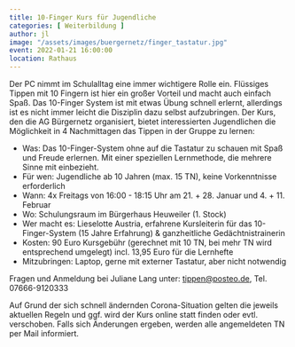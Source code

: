 ```yaml
---
title: 10-Finger Kurs für Jugendliche
categories: [ Weiterbildung ]
author: jl
image: "/assets/images/buergernetz/finger_tastatur.jpg"
event: 2022-01-21 16:00:00
location: Rathaus
---
```

Der PC nimmt im Schulalltag eine immer wichtigere Rolle ein. Flüssiges Tippen mit 10 Fingern ist hier ein großer Vorteil und macht auch einfach Spaß. Das 10-Finger System ist mit etwas Übung schnell erlernt, allerdings ist es nicht immer leicht die Disziplin dazu selbst aufzubringen. Der Kurs, den die AG Bürgernetz organisiert, bietet interessierten Jugendlichen die Möglichkeit in 4 Nachmittagen das Tippen in der Gruppe zu lernen: 

* Was: Das 10-Finger-System ohne auf die Tastatur zu schauen mit Spaß und Freude erlernen. Mit einer speziellen Lernmethode, die mehrere Sinne mit einbezieht.  
* Für wen: Jugendliche ab 10 Jahren (max. 15 TN), keine Vorkenntnisse erforderlich
* Wann: 4x Freitags von 16:00 - 18:15 Uhr am 21. + 28. Januar und 4. + 11. Februar
* Wo: Schulungsraum im Bürgerhaus Heuweiler (1. Stock)
* Wer macht es: Lieselotte Austria, erfahrene Kursleiterin für das 10-Finger-System (15 Jahre Erfahrung) & ganzheitliche Gedächtnistrainerin
* Kosten: 90 Euro Kursgebühr (gerechnet mit 10 TN, bei mehr TN wird entsprechend umgelegt) incl. 13,95 Euro für die Lernhefte
* Mitzubringen: Laptop, gerne mit externer Tastatur, aber nicht notwendig

Fragen und Anmeldung bei Juliane Lang unter: tippen@posteo.de, Tel. 07666-9120333

Auf Grund der sich schnell ändernden Corona-Situation gelten die jeweils aktuellen Regeln und ggf. wird der Kurs online statt finden oder evtl. verschoben. Falls sich Änderungen ergeben, werden alle angemeldeten TN per Mail informiert.

